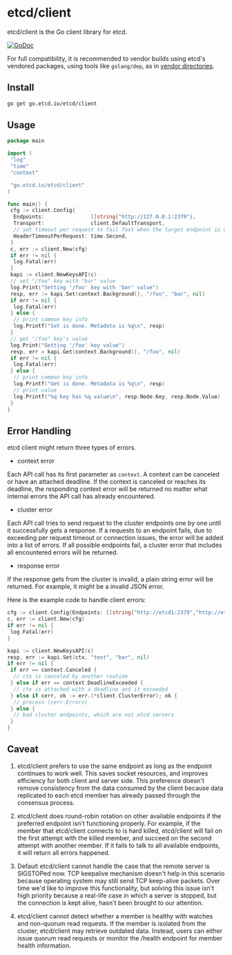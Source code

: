 # etcd/client

etcd/client is the Go client library for etcd.

[![GoDoc](https://godoc.org/go.etcd.io/etcd/client?status.png)](https://godoc.org/go.etcd.io/etcd/client)

For full compatibility, it is recommended to vendor builds using etcd's vendored packages, using tools like `golang/dep`, as in [vendor directories](https://golang.org/cmd/go/#hdr-Vendor_Directories).

## Install

```bash
go get go.etcd.io/etcd/client
```

## Usage

```go
package main

import (
 "log"
 "time"
 "context"

 "go.etcd.io/etcd/client"
)

func main() {
 cfg := client.Config{
  Endpoints:               []string{"http://127.0.0.1:2379"},
  Transport:               client.DefaultTransport,
  // set timeout per request to fail fast when the target endpoint is unavailable
  HeaderTimeoutPerRequest: time.Second,
 }
 c, err := client.New(cfg)
 if err != nil {
  log.Fatal(err)
 }
 kapi := client.NewKeysAPI(c)
 // set "/foo" key with "bar" value
 log.Print("Setting '/foo' key with 'bar' value")
 resp, err := kapi.Set(context.Background(), "/foo", "bar", nil)
 if err != nil {
  log.Fatal(err)
 } else {
  // print common key info
  log.Printf("Set is done. Metadata is %q\n", resp)
 }
 // get "/foo" key's value
 log.Print("Getting '/foo' key value")
 resp, err = kapi.Get(context.Background(), "/foo", nil)
 if err != nil {
  log.Fatal(err)
 } else {
  // print common key info
  log.Printf("Get is done. Metadata is %q\n", resp)
  // print value
  log.Printf("%q key has %q value\n", resp.Node.Key, resp.Node.Value)
 }
}
```

## Error Handling

etcd client might return three types of errors.

- context error

Each API call has its first parameter as `context`. A context can be canceled or have an attached deadline. If the context is canceled or reaches its deadline, the responding context error will be returned no matter what internal errors the API call has already encountered.

- cluster error

Each API call tries to send request to the cluster endpoints one by one until it successfully gets a response. If a requests to an endpoint fails, due to exceeding per request timeout or connection issues, the error will be added into a list of errors. If all possible endpoints fail, a cluster error that includes all encountered errors will be returned.

- response error

If the response gets from the cluster is invalid, a plain string error will be returned. For example, it might be a invalid JSON error.

Here is the example code to handle client errors:

```go
cfg := client.Config{Endpoints: []string{"http://etcd1:2379","http://etcd2:2379","http://etcd3:2379"}}
c, err := client.New(cfg)
if err != nil {
 log.Fatal(err)
}

kapi := client.NewKeysAPI(c)
resp, err := kapi.Set(ctx, "test", "bar", nil)
if err != nil {
 if err == context.Canceled {
  // ctx is canceled by another routine
 } else if err == context.DeadlineExceeded {
  // ctx is attached with a deadline and it exceeded
 } else if cerr, ok := err.(*client.ClusterError); ok {
  // process (cerr.Errors)
 } else {
  // bad cluster endpoints, which are not etcd servers
 }
}
```

## Caveat

1. etcd/client prefers to use the same endpoint as long as the endpoint continues to work well. This saves socket resources, and improves efficiency for both client and server side. This preference doesn't remove consistency from the data consumed by the client because data replicated to each etcd member has already passed through the consensus process.

2. etcd/client does round-robin rotation on other available endpoints if the preferred endpoint isn't functioning properly. For example, if the member that etcd/client connects to is hard killed, etcd/client will fail on the first attempt with the killed member, and succeed on the second attempt with another member. If it fails to talk to all available endpoints, it will return all errors happened.

3. Default etcd/client cannot handle the case that the remote server is SIGSTOPed now. TCP keepalive mechanism doesn't help in this scenario because operating system may still send TCP keep-alive packets. Over time we'd like to improve this functionality, but solving this issue isn't high priority because a real-life case in which a server is stopped, but the connection is kept alive, hasn't been brought to our attention.

4. etcd/client cannot detect whether a member is healthy with watches and non-quorum read requests. If the member is isolated from the cluster, etcd/client may retrieve outdated data. Instead, users can either issue quorum read requests or monitor the /health endpoint for member health information.
